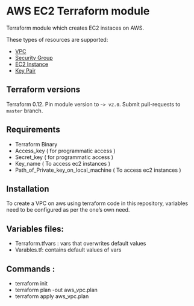# AWS EC2 Terraform module

Terraform module which creates EC2 instaces on AWS.

These types of resources are supported:

* [VPC](https://www.terraform.io/docs/providers/aws/r/vpc.html)
* [Security Group](https://www.terraform.io/docs/providers/aws/r/security_group.html)
* [EC2 Instance](https://www.terraform.io/docs/providers/aws/r/instance.html)
* [Key Pair](https://www.terraform.io/docs/providers/aws/r/key_pair.html)


## Terraform versions

Terraform 0.12. Pin module version to `~> v2.0`. Submit pull-requests to `master` branch.

## Requirements

* Terraform Binary
* Access_key ( for programmatic access )
* Secret_key ( for programmatic access )
* Key_name ( To access ec2 instances )
* Path_of_Private_key_on_local_machine ( To access ec2 instances )

## Installation

To create a VPC on aws using terraform code in this repository, variables need to be configured as per the one’s own need.


##  Variables files: 


* Terraform.tfvars : vars that overwrites default values
* Varables.tf: contains default values of vars


##  Commands :

* terraform init
* terraform plan -out aws_vpc.plan
* terraform apply aws_vpc.plan